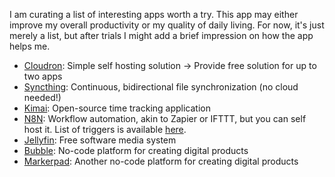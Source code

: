 I am curating a list of interesting apps worth a try. This app may either improve my overall productivity or my quality of daily living. For now, it's just merely a list, but after trials I might add a brief impression on how the app helps me.
- [Cloudron](https://www.cloudron.io/appstatus.html): Simple self hosting solution $\to$ Provide free solution for up to two apps
- [Syncthing](https://syncthing.net/): Continuous, bidirectional file synchronization (no cloud needed!)
- [Kimai](https://www.kimai.org/demo/): Open-source time tracking application
- [N8N](https://n8n.io/): Workflow automation, akin to Zapier or IFTTT, but you can self host it. List of triggers is available [here](https://docs.n8n.io/integrations/builtin/trigger-nodes/).
- [Jellyfin](https://jellyfin.org/): Free software media system
- [Bubble](https://bubble.io): No-code platform for creating digital products
- [Markerpad](https://www.makerpad.co/): Another no-code platform for creating digital products